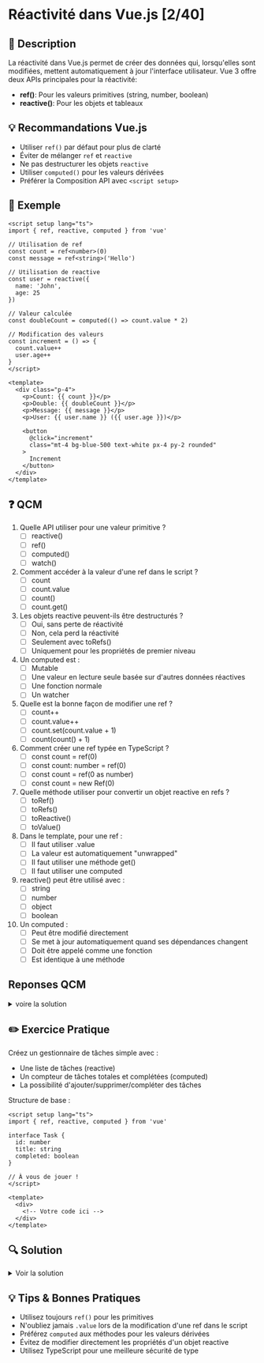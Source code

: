 # Réactivité dans Vue.js [2/40]

## 📝 Description
La réactivité dans Vue.js permet de créer des données qui, lorsqu'elles sont modifiées, mettent automatiquement à jour l'interface utilisateur. Vue 3 offre deux APIs principales pour la réactivité:

- **ref()**: Pour les valeurs primitives (string, number, boolean)
- **reactive()**: Pour les objets et tableaux

## 💡 Recommandations Vue.js
- Utiliser `ref()` par défaut pour plus de clarté
- Éviter de mélanger `ref` et `reactive`
- Ne pas destructurer les objets `reactive`
- Utiliser `computed()` pour les valeurs dérivées
- Préférer la Composition API avec `<script setup>`

## 📌 Exemple

```vue
<script setup lang="ts">
import { ref, reactive, computed } from 'vue'

// Utilisation de ref
const count = ref<number>(0)
const message = ref<string>('Hello')

// Utilisation de reactive
const user = reactive({
  name: 'John',
  age: 25
})

// Valeur calculée
const doubleCount = computed(() => count.value * 2)

// Modification des valeurs
const increment = () => {
  count.value++
  user.age++
}
</script>

<template>
  <div class="p-4">
    <p>Count: {{ count }}</p>
    <p>Double: {{ doubleCount }}</p>
    <p>Message: {{ message }}</p>
    <p>User: {{ user.name }} ({{ user.age }})</p>
    
    <button 
      @click="increment"
      class="mt-4 bg-blue-500 text-white px-4 py-2 rounded"
    >
      Increment
    </button>
  </div>
</template>
```

## ❓ QCM

1. Quelle API utiliser pour une valeur primitive ?
   - [ ] reactive()
   - [ ] ref()
   - [ ] computed()
   - [ ] watch()

2. Comment accéder à la valeur d'une ref dans le script ?
   - [ ] count
   - [ ] count.value
   - [ ] count()
   - [ ] count.get()

3. Les objets reactive peuvent-ils être destructurés ?
   - [ ] Oui, sans perte de réactivité
   - [ ] Non, cela perd la réactivité
   - [ ] Seulement avec toRefs()
   - [ ] Uniquement pour les propriétés de premier niveau

4. Un computed est :
   - [ ] Mutable
   - [ ] Une valeur en lecture seule basée sur d'autres données réactives
   - [ ] Une fonction normale
   - [ ] Un watcher

5. Quelle est la bonne façon de modifier une ref ?
   - [ ] count++
   - [ ] count.value++
   - [ ] count.set(count.value + 1)
   - [ ] count(count() + 1)

6. Comment créer une ref typée en TypeScript ?
   - [ ] const count = ref<number>(0)
   - [ ] const count: number = ref(0)
   - [ ] const count = ref(0 as number)
   - [ ] const count = new Ref<number>(0)

7. Quelle méthode utiliser pour convertir un objet reactive en refs ?
   - [ ] toRef()
   - [ ] toRefs()
   - [ ] toReactive()
   - [ ] toValue()

8. Dans le template, pour une ref :
   - [ ] Il faut utiliser .value
   - [ ] La valeur est automatiquement "unwrapped"
   - [ ] Il faut utiliser une méthode get()
   - [ ] Il faut utiliser une computed

9. reactive() peut être utilisé avec :
   - [ ] string
   - [ ] number
   - [ ] object
   - [ ] boolean

10. Un computed :
    - [ ] Peut être modifié directement
    - [ ] Se met à jour automatiquement quand ses dépendances changent
    - [ ] Doit être appelé comme une fonction
    - [ ] Est identique à une méthode

<h2>Reponses QCM</h2>
<details>
<summary>voire la solution</summary>
| 1. B | 2. B  | 3. B | 4. B | 5. B |
| 6. A | 7. B | 8. B | 9. C | 10. B |
</details>

## ✏️ Exercice Pratique

Créez un gestionnaire de tâches simple avec :
- Une liste de tâches (reactive)
- Un compteur de tâches totales et complétées (computed)
- La possibilité d'ajouter/supprimer/compléter des tâches

Structure de base :

```vue
<script setup lang="ts">
import { ref, reactive, computed } from 'vue'

interface Task {
  id: number
  title: string
  completed: boolean
}

// À vous de jouer !
</script>

<template>
  <div>
    <!-- Votre code ici -->
  </div>
</template>
```

## 🔍 Solution

<details>
<summary>Voir la solution</summary>

```vue
<script setup lang="ts">
import { ref, reactive, computed } from 'vue'

interface Task {
  id: number
  title: string
  completed: boolean
}

const newTaskTitle = ref('')
const tasks = reactive<Task[]>([])
let nextId = 0

const totalTasks = computed(() => tasks.length)
const completedTasks = computed(() => tasks.filter(task => task.completed).length)

const addTask = () => {
  if (newTaskTitle.value.trim()) {
    tasks.push({
      id: nextId++,
      title: newTaskTitle.value,
      completed: false
    })
    newTaskTitle.value = ''
  }
}

const removeTask = (id: number) => {
  const index = tasks.findIndex(task => task.id === id)
  if (index !== -1) {
    tasks.splice(index, 1)
  }
}

const toggleTask = (task: Task) => {
  task.completed = !task.completed
}
</script>

<template>
  <div class="p-4 max-w-md mx-auto">
    <h1 class="text-2xl font-bold mb-4">Task Manager</h1>
    
    <div class="flex gap-2 mb-4">
      <input 
        v-model="newTaskTitle"
        @keyup.enter="addTask"
        type="text"
        class="flex-1 border p-2 rounded"
        placeholder="New task..."
      />
      <button 
        @click="addTask"
        class="bg-blue-500 text-white px-4 py-2 rounded"
      >
        Add
      </button>
    </div>

    <div class="mb-4">
      <p>Total tasks: {{ totalTasks }}</p>
      <p>Completed: {{ completedTasks }}</p>
    </div>

    <ul class="space-y-2">
      <li 
        v-for="task in tasks" 
        :key="task.id"
        class="flex items-center gap-2 p-2 border rounded"
      >
        <input 
          type="checkbox"
          :checked="task.completed"
          @change="toggleTask(task)"
        />
        <span :class="{ 'line-through': task.completed }">
          {{ task.title }}
        </span>
        <button 
          @click="removeTask(task.id)"
          class="ml-auto text-red-500"
        >
          Delete
        </button>
      </li>
    </ul>
  </div>
</template>
```
</details>

## 💡 Tips & Bonnes Pratiques

- Utilisez toujours `ref()` pour les primitives
- N'oubliez jamais `.value` lors de la modification d'une ref dans le script
- Préférez `computed` aux méthodes pour les valeurs dérivées
- Évitez de modifier directement les propriétés d'un objet reactive
- Utilisez TypeScript pour une meilleure sécurité de type
